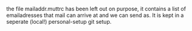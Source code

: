 the file mailaddr.muttrc has been left out on purpose, it contains a list of emailadresses that mail can arrive at and we can send as. It is kept in a seperate (local!) personal-setup git setup.
